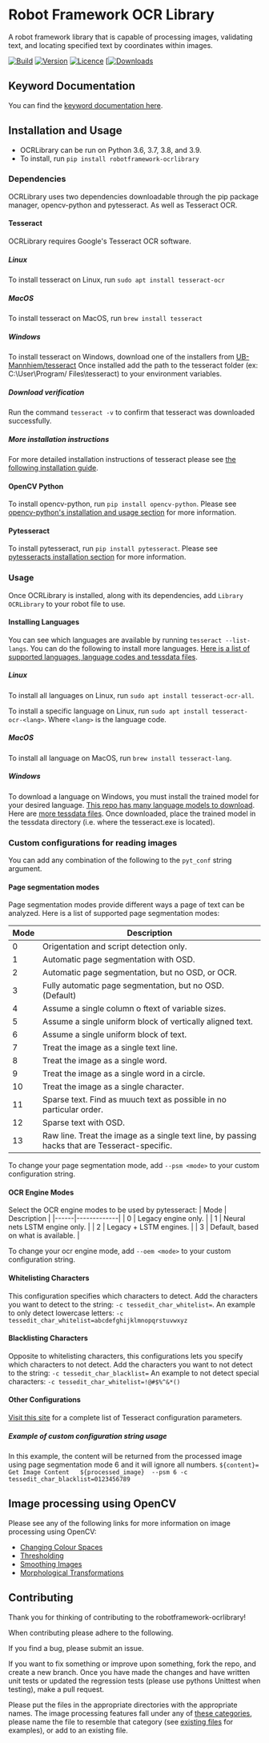 # Robot Framework OCR Library
A robot framework library that is capable of processing images, validating text, and locating specified text by coordinates within images.

[![Build](https://github.com/bendurston/robotframework-ocrlibrary/actions/workflows/build.yml/badge.svg)](https://github.com/bendurston/robotframework-ocrlibrary/actions/workflows/build.yml) [![Version](https://img.shields.io/badge/Version-2.0.0-blue)](https://img.shields.io/badge/Version-2.0.0-blue) [![Licence](https://img.shields.io/badge/Licence-Apache%202.0-blue)](https://img.shields.io/badge/Licence-Apache%202.0-blue) [[![Downloads](https://static.pepy.tech/personalized-badge/robotframework-ocrlibrary?period=total&units=international_system&left_color=grey&right_color=blue&left_text=Downloads)](https://pepy.tech/project/robotframework-ocrlibrary)

## Keyword Documentation
You can find the [keyword documentation here](https://bendurston.github.io/OCRLibrary.html).

## Installation and Usage
- OCRLibrary can be run on Python 3.6, 3.7, 3.8, and 3.9.
- To install, run `pip install robotframework-ocrlibrary`

### Dependencies
OCRLibrary uses two dependencies downloadable through the pip package manager, opencv-python and pytesseract. As well as Tesseract OCR.

#### Tesseract
OCRLibrary requires Google's Tesseract OCR software. 
##### Linux
To install tesseract on Linux, run `sudo apt install tesseract-ocr`

##### MacOS
To install tesseract on MacOS, run `brew install tesseract`

##### Windows
To install tesseract on Windows, download one of the installers from [UB-Mannhiem/tesseract](https://github.com/UB-Mannheim/tesseract/wiki)
Once installed add the path to the tesseract folder (ex: C:\User\Program/ Files\tesseract) to your environment variables.

##### Download verification
Run the command `tesseract -v` to confirm that tesseract was downloaded successfully.

##### More installation instructions
For more detailed installation instructions of tesseract please see [the following installation guide](https://tesseract-ocr.github.io/tessdoc/Installation.html).

#### OpenCV Python
To install opencv-python, run `pip install opencv-python`.
Please see [opencv-python's installation and usage section](https://github.com/opencv/opencv-python#installation-and-usage) for more information.

#### Pytesseract
To install pytesseract, run `pip install pytesseract`.
Please see [pytesseracts installation section](https://github.com/madmaze/pytesseract#installation) for more information.

### Usage
Once OCRLibrary is installed, along with its dependencies, add `Library    OCRLibrary` to your robot file to use.

#### Installing Languages
You can see which languages are available by running `tesseract --list-langs`. You can do the following to install more languages. [Here is a list of supported languages, language codes and tessdata files](https://tesseract-ocr.github.io/tessdoc/Data-Files#data-files-for-version-400-november-29-2016).

##### Linux
To install all languages on Linux, run `sudo apt install tesseract-ocr-all`.

To install a specific language on Linux, run `sudo apt install tesseract-ocr-<lang>`. Where `<lang>` is the language code.

##### MacOS
To install all language on MacOS, run `brew install tesseract-lang`.

##### Windows
To download a language on Windows, you must install the trained model for your desired language. [This repo has many language models to download](https://github.com/tesseract-ocr/tessdata/). Here are [more tessdata files](https://tesseract-ocr.github.io/tessdoc/Data-Files#data-files-for-version-400-november-29-2016). Once downloaded, place the trained model in the tessdata directory (i.e. where the tesseract.exe is located).

### Custom configurations for reading images
You can add any combination of the following to the `pyt_conf` string argument.

#### Page segmentation modes
Page segmentation modes provide different ways a page of text can be analyzed. Here is a list of supported page segmentation modes:

| Mode | Description |
|------|-------------|
| 0    | Origentation and script detection only. |
| 1    | Automatic page segmentation with OSD.   |
| 2    | Automatic page segmentation, but no OSD, or OCR.    |
| 3    | Fully automatic page segmentation, but no OSD. (Default)    |
| 4    | Assume a single column o ftext of variable sizes.   |
| 5    | Assume a single uniform block of vertically aligned text.   |
| 6    | Assume a single uniform block of text.  |
| 7    | Treat the image as a single text line.  |
| 8    | Treat the image as a single word.   |
| 9    | Treat the image as a single word in a circle.   |
| 10   | Treat the image as a single character.  |
| 11   | Sparse text. Find as muuch text as possible in no particular order. |
| 12   | Sparse text with OSD.   |
| 13   | Raw line. Treat the image as a single text line, by passing hacks that are Tesseract-specific.  |

To change your page segmentation mode, add `--psm <mode>` to your custom configuration string. 

#### OCR Engine Modes
Select the OCR engine modes to be used by pytesseract:
| Mode | Description |
|------|-------------|
| 0    | Legacy engine only.  |
| 1    | Neural nets LSTM engine only.    |
| 2    | Legacy + LSTM engines.   |
| 3    | Default, based on what is available. |

To change your ocr engine mode, add `--oem <mode>` to your custom configuration string.

#### Whitelisting Characters
This configuration specifies which characters to detect.
Add the characters you want to detect to the string: `-c tessedit_char_whitelist=`.
An example to only detect lowercase letters: `-c tessedit_char_whitelist=abcdefghijklmnopqrstuvwxyz`

#### Blacklisting Characters
Opposite to whitelisting characters, this configurations lets you specify which characters to not detect.
Add the characters you want to not detect to the string: `-c tessedit_char_blacklist=`
An example to not detect special characters: `-c tessedit_char_whitelist=!@#$%^&*()`

#### Other Configurations
[Visit this site](https://muthu.co/all-tesseract-ocr-options/) for a complete list of Tesseract configuration parameters.

##### Example of custom configuration string usage
In this example, the content will be returned from the processed image using page segmentation mode 6 and it will ignore all numbers.
`${content}=    Get Image Content   ${processed_image}  --psm 6 -c tessedit_char_blacklist=0123456789`

## Image processing using OpenCV
Please see any of the following links for more information on image processing using OpenCV:
- [Changing Colour Spaces](https://docs.opencv.org/4.5.2/df/d9d/tutorial_py_colorspaces.html)
- [Thresholding](https://docs.opencv.org/4.5.2/d7/d4d/tutorial_py_thresholding.html)
- [Smoothing Images](https://docs.opencv.org/4.5.2/d4/d13/tutorial_py_filtering.html)
- [Morphological Transformations](https://docs.opencv.org/4.5.2/d9/d61/tutorial_py_morphological_ops.html)

## Contributing
Thank you for thinking of contributing to the robotframework-ocrlibrary!

When contributing please adhere to the following.

If you find a bug, please submit an issue.

If you want to fix something or improve upon something, fork the repo, and create a new branch.
Once you have made the changes and have written unit tests or updated the regression tests (please use pythons Unittest when testing), make a pull request.

Please put the files in the appropriate directories with the appropriate names. The image processing features fall under any of [these categories](https://docs.opencv.org/4.5.2/d2/d96/tutorial_py_table_of_contents_imgproc.html), please name the file to resemble that category (see [existing files](https://github.com/bendurston/robotframework-ocrlibrary/tree/main/OCRLibrary/utils/imageprocessing/imagetransformation) for examples), or add to an existing file.
